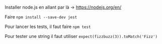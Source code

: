 Installer node.js en allant par là -> https://nodejs.org/en/

Faire `npm install --save-dev jest`

Pour lancer les tests, il faut faire `npm test`

Pour tester une string il faut utiliser `expect(fizzbuzz(3)).toMatch('Fizz')`
